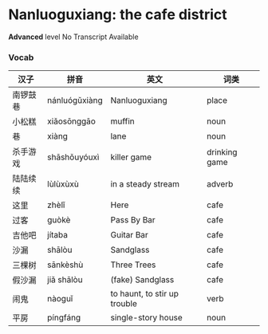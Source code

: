 # Nanluoguxiang: the cafe district
**Advanced** level
No Transcript Available
### Vocab
|汉子|拼音|英文|词类|
|----|----|----|----|
|南锣鼓巷|nánluógǔxiàng|Nanluoguxiang|place|
|小松糕|xiǎosōnggāo|muffin|noun|
|巷|xiàng|lane|noun|
|杀手游戏|shāshǒuyóuxì|killer game|drinking game|
|陆陆续续|lùlùxùxù|in a steady stream|adverb|
|这里|zhèlǐ|Here|cafe|
|过客|guòkè|Pass By Bar|cafe|
|吉他吧|jítaba|Guitar Bar|cafe|
|沙漏|shālòu|Sandglass|cafe|
|三棵树|sānkèshù|Three Trees|cafe|
|假沙漏|jiǎ shālòu|(fake) Sandglass|cafe|
|闹鬼|nàoguǐ|to haunt, to stir up trouble|verb|
|平房|píngfáng|single-story house|noun|